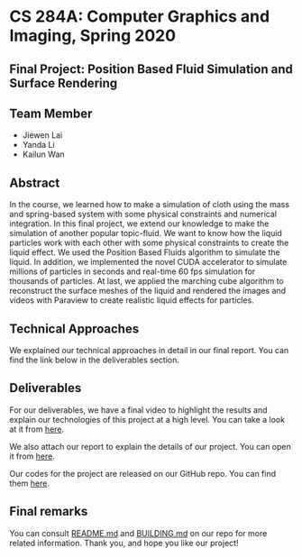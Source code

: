 # CS 284A: Computer Graphics and Imaging, Spring 2020

## Final Project: Position Based Fluid Simulation and Surface Rendering

## Team Member

- Jiewen Lai
- Yanda Li
- Kailun Wan

## Abstract

In the course, we learned how to make a simulation of cloth using the mass and spring-based system with some physical constraints and numerical integration. In this final project, we extend our knowledge to make the simulation of another popular topic-fluid. We want to know how the liquid particles work with each other with some physical constraints to create the liquid effect. We used the Position Based Fluids algorithm to simulate the liquid. In addition, we implemented the novel CUDA accelerator to simulate millions of particles in seconds and real-time 60 fps simulation for thousands of particles. At last, we applied the marching cube algorithm to reconstruct the surface meshes of the liquid and rendered the images and videos with Paraview to create realistic liquid effects for particles.

## Technical Approaches

We explained our technical approaches in detail in our final report. You can find the link below in the deliverables section.

## Deliverables

For our deliverables, we have a final video to highlight the results and explain our technologies of this project at a high level. You can take a look at it from [here](https://youtu.be/SfTIv-HlWFM).

We also attach our report to explain the details of our project. You can open it from [here](https://www.google.com).

Our codes for the project are released on our GitHub repo. You can find them [here](https://github.com/CTKnight/FluidSimulator).

## Final remarks

You can consult [README.md](https://github.com/CTKnight/FluidSimulator/blob/master/README.md) and [BUILDING.md](https://github.com/CTKnight/FluidSimulator/blob/master/BUILDING.md) on our repo for more related information. Thank you, and hope you like our project!
